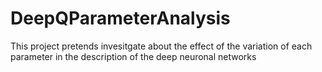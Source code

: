 # DeepQParameterAnalysis
This project pretends invesitgate about the effect of the variation of each parameter in the description of the deep neuronal networks
